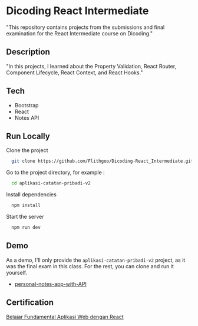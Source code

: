 
#  Dicoding React Intermediate


"This repository contains projects from the submissions and final examination for the React Intermediate course on Dicoding."


## Description

"In this projects, I learned about the Property Validation, React Router, Component Lifecycle, React Context, and React Hooks."

## Tech

- Bootstrap
- React
- Notes API

## Run Locally

Clone the project

```bash
  git clone https://github.com/Flithgoo/Dicoding-React_Intermediate.git
```

Go to the project directory, for example :

```bash
  cd aplikasi-catatan-pribadi-v2
```

Install dependencies

```bash
  npm install
```

Start the server

```bash
  npm run dev
```


## Demo

As a demo, I'll only provide the `aplikasi-catatan-pribadi-v2` project, as it was the final exam in this class. For the rest, you can clone and run it yourself.

- [personal-notes-app-with-API](https://personal-notes-with-api.vercel.app/)

## Certification

[Belajar Fundamental Aplikasi Web dengan React](https://www.dicoding.com/certificates/81P2VNY6NPOY)

